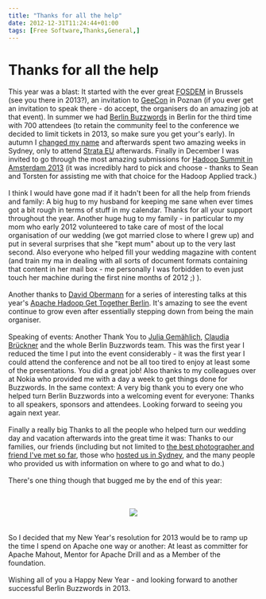 ```yaml
---
title: "Thanks for all the help"
date: 2012-12-31T11:24:44+01:00
tags: [Free Software,Thanks,General,]
---
```


# Thanks for all the help


This year was a blast: It started with the ever great <a href="http://fosdem.org">FOSDEM</a> in Brussels (see you there 
in 2013?), an invitation to <a href="http://2012.geecon.org/">GeeCon</a> in Poznan (if you ever get an invitation to 
speak there - do accept, the organisers do an amazing job at that event). In summer we had <a 
href="http://berlinbuzzwords.de">Berlin Buzzwords</a> in Berlin for the third time with 700 attendees (to retain the 
community feel to the conference we decided to limit tickets in 2013, so make sure you get your's early). In autumn I 
<a href="http://blog.isabel-drost.de/index.php/archives/423/moving-to-a-new-domain">changed my name</a> and afterwards 
spent two amazing weeks in Sydney, only to attend <a href="http://strataconf.com/strataeu">Strata EU</a> afterwards. 
Finally in December I was invited to go through the most amazing submissions for <a 
href="http://hadoopsummit.org">Hadoop Summit in Amsterdam 2013</a> (it was incredibly hard to pick and choose - thanks 
to Sean and Torsten for assisting me with that choice for the Hadoop Applied track.)<br><br>I think I would have gone 
mad if it hadn't been for all the help from friends and family: A big hug to my husband for keeping me sane when ever 
times got a bit rough in terms of stuff in my calendar. Thanks for all your support throughout the year. Another huge 
hug to my family - in particular to my mom who early 2012 volunteered to take care of most of the local organisation of 
our wedding (we got married close to where I grew up) and put in several surprises that she "kept mum" about up to the 
very last second. Also everyone who helped fill your wedding magazine with content (and train my ma in dealing with all 
sorts of document formats containing that content in her mail box - me personally I was forbidden to even just touch 
her machine during the first nine months of 2012 ;) ).<br><br>Another thanks to <a 
href="https://www.xing.com/profile/David_Obermann?key=0.0">David Obermann</a> for a series of interesting talks at this 
year's <a href="http://www.xing.com/net/informationretrieval">Apache Hadoop Get Together Berlin</a>. It's amazing to 
see the event continue to grow even after essentially stepping down from being the main organiser.<br><br>Speaking of 
events: Another Thank You to <a href="http://www.xing.com/profile/JuliaSimone_Gemaehlich">Julia Gemählich</a>, <a 
href="https://twitter.com/clastronautin">Claudia Brückner</a> and the whole Berlin Buzzwords team. This was the first 
year I reduced the time I put into the event considerably - it was the first year I could attend the conference and not 
be all too tired to enjoy at least some of the presentations. You did a great job! Also thanks to my colleagues over at 
Nokia who provided me with a day a week to get things done for Buzzwords. In the same context: A very big thank you to 
every one who helped turn Berlin Buzzwords into a welcoming event for everyone: Thanks to all speakers, sponsors and 
attendees. Looking forward to seeing you again next year.<br><br>Finally a really big Thanks to all the people who 
helped turn our wedding day and vacation afterwards into the great time it was: Thanks to our families, our friends 
(including but not limited to <a href="http://www.flickr.com/photos/photomic">the best photographer and friend I've met 
so far</a>, those who <a href="http://blog.isabel-drost.de/index.php/archives/430/teddy-in-down-under">hosted us in 
Sydney</a>, and the many people who provided us with information on where to go and what to do.)<br><br>There's one 
thing though that bugged me by the end of this year: <br><br><center><br><img 
src="http://isabel-drost.de/Bilder/wordpress/silent.jpg"/><br></center><br><br>So I decided that my New Year's 
resolution for 2013 would be to ramp up the time I spend on Apache one way or another: At least as committer for Apache 
Mahout, Mentor for Apache Drill and as a Member of the foundation.<br><br>Wishing all of you a Happy New Year - and 
looking forward to another successful Berlin Buzzwords in 2013.
